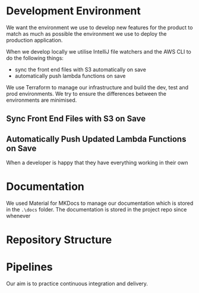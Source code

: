 # Development Environment

We want the environment we use to develop new features for the product to match as much as possible the environment we use to deploy the production application.

When we develop locally we utilise IntelliJ file watchers and the AWS CLI to do the following things:

- sync the front end files with S3 automatically on save
- automatically push lambda functions on save

We use Terraform to manage our infrastructure and build the dev, test and prod environments.  We try to ensure the differences between the environments are minimised.

## Sync Front End Files with S3 on Save

## Automatically Push Updated Lambda Functions on Save

When a developer is happy that they have everything working in their own     

# Documentation

We used Material for MKDocs to manage our documentation which is stored in the `.\docs` folder.  The documentation is stored in the project repo since whenever 

# Repository Structure

# Pipelines

Our aim is to practice continuous integration and delivery.

